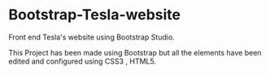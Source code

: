# Bootstrap-Tesla-website
Front end Tesla's website using Bootstrap Studio.

This Project has been made using Bootstrap but all the elements have been edited and configured using CSS3 , HTML5.
